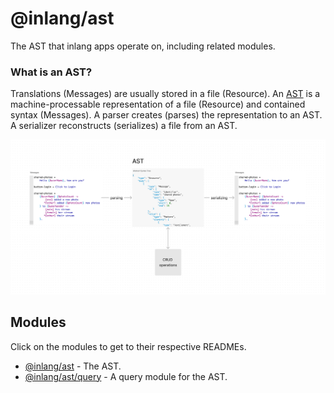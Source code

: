 # @inlang/ast

The AST that inlang apps operate on, including related modules.

### What is an AST?

Translations (Messages) are usually stored in a file (Resource). An [AST](https://en.wikipedia.org/wiki/Abstract_syntax_tree) is a machine-processable representation of a file (Resource) and contained
syntax (Messages). A parser creates (parses) the representation to an AST. A serializer reconstructs (serializes) a file from an AST.

![AST visualization](./ast-visualization.png)

## Modules

Click on the modules to get to their respective READMEs.

- [@inlang/ast](./src/) - The AST.
- [@inlang/ast/query](./src/query/) - A query module for the AST.
